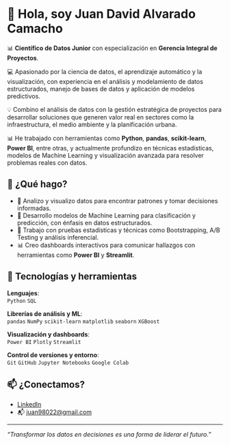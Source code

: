 # 👋 Hola, soy Juan David Alvarado Camacho

📊 **Científico de Datos Junior** con especialización en **Gerencia Integral de Proyectos**.

💻 Apasionado por la ciencia de datos, el aprendizaje automático y la visualización, con experiencia en el análisis y modelamiento de datos estructurados, manejo de bases de datos y aplicación de modelos predictivos.

💡 Combino el análisis de datos con la gestión estratégica de proyectos para desarrollar soluciones que generen valor real en sectores como la infraestructura, el medio ambiente y la planificación urbana.

📊 He trabajado con herramientas como **Python**, **pandas**, **scikit-learn**, **Power BI**, entre otras, y actualmente profundizo en técnicas estadísticas, modelos de Machine Learning y visualización avanzada para resolver problemas reales con datos.

## 🚀 ¿Qué hago?

- 🔎 Analizo y visualizo datos para encontrar patrones y tomar decisiones informadas.
- 🤖 Desarrollo modelos de Machine Learning para clasificación y predicción, con énfasis en datos estructurados.
- 🧪 Trabajo con pruebas estadísticas y técnicas como Bootstrapping, A/B Testing y análisis inferencial.
- 📊 Creo dashboards interactivos para comunicar hallazgos con herramientas como **Power BI** y **Streamlit**.

## 🧰 Tecnologías y herramientas

**Lenguajes**:  
`Python` `SQL`

**Librerías de análisis y ML**:  
`pandas` `NumPy` `scikit-learn` `matplotlib` `seaborn` `XGBoost`

**Visualización y dashboards**:  
`Power BI` `Plotly` `Streamlit`

**Control de versiones y entorno**:  
`Git` `GitHub` `Jupyter Notebooks` `Google Colab`

## 📫 ¿Conectamos?

- [LinkedIn](linkedin.com/in/juan-alvarado-camacho)  
- 📬 juan98022@gmail.com

---

_“Transformar los datos en decisiones es una forma de liderar el futuro.”_
